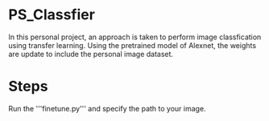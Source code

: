 # PS_Classfier

In this personal project, an approach is taken to perform image classfication using transfer learning. Using the pretrained model of Alexnet, the weights are update to include the personal image dataset. 

# Steps

Run the '''finetune.py''' and specify the path to your image. 

